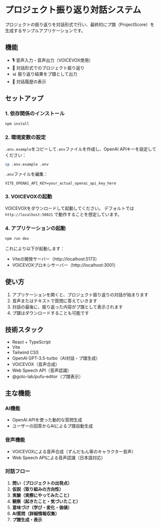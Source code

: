 # プロジェクト振り返り対話システム

プロジェクトの振り返りを対話形式で行い、最終的にプ譜（ProjectScore）を生成するサンプルアプリケーションです。

## 機能

- 🎙️ 音声入力・音声出力（VOICEVOX使用）
- 💬 対話形式でのプロジェクト振り返り
- 📊 振り返り結果をプ譜として出力
- 📝 対話履歴の表示

## セットアップ

### 1. 依存関係のインストール

```bash
npm install
```

### 2. 環境変数の設定

`.env.example`をコピーして`.env`ファイルを作成し、OpenAI APIキーを設定してください：

```bash
cp .env.example .env
```

`.env`ファイルを編集：
```
VITE_OPENAI_API_KEY=your_actual_openai_api_key_here
```

### 3. VOICEVOXの起動

VOICEVOXをダウンロードして起動してください。
デフォルトでは `http://localhost:50021` で動作することを想定しています。

### 4. アプリケーションの起動

```bash
npm run dev
```

これにより以下が起動します：
- Viteの開発サーバー（http://localhost:5173）
- VOICEVOXプロキシサーバー（http://localhost:3001）

## 使い方

1. アプリケーションを開くと、プロジェクト振り返りの対話が始まります
2. 音声またはテキストで質問に答えていきます
3. 対話の最後に、振り返った内容がプ譜として表示されます
4. プ譜はダウンロードすることも可能です

## 技術スタック

- React + TypeScript
- Vite
- Tailwind CSS
- OpenAI GPT-3.5-turbo（AI対話・プ譜生成）
- VOICEVOX（音声合成）
- Web Speech API（音声認識）
- @goto-lab/pufu-editor（プ譜表示）

## 主な機能

### AI機能
- OpenAI APIを使った動的な質問生成
- ユーザーの回答からAIによるプ譜自動生成

### 音声機能
- VOICEVOXによる音声合成（ずんだもん等のキャラクター音声）
- Web Speech APIによる音声認識（日本語対応）

### 対話フロー
1. **問い（プロジェクトの出発点）**
2. **仮説（取り組みの方向性）**
3. **実験（実際にやってみたこと）**
4. **観察（起きたこと・気づいたこと）**
5. **意味づけ（学び・変化・価値）**
6. **AI質問（詳細情報収集）**
7. **プ譜生成・表示**